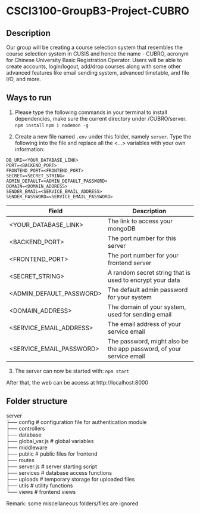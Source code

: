 # CSCI3100-GroupB3-Project-CUBRO

## Description

Our group will be creating a course selection system that resembles the course selection system in
CUSIS and hence the name - CUBRO, acronym for Chinese University Basic Registration Operator. Users
will be able to create accounts, login/logout, add/drop courses along with some other advanced features like email sending system, advanced timetable, and file I/O, and more.

## Ways to run

1. Please type the following commands in your terminal to install dependencies, make sure the current directory under /CUBRO/server.
   `npm install`
   `npm i nodemon -g`

2. Create a new file named `.env` under this folder, namely `server`. Type the following into the file and replace all the <...> variables with your own information:

```
DB_URI=<YOUR_DATABASE_LINK>
PORT=<BACKEND_PORT>
FRONTEND_PORT=<FRONTEND_PORT>
SECRET=<SECRET_STRING>
ADMIN_DEFAULT=<ADMIN_DEFAULT_PASSWORD>
DOMAIN=<DOMAIN_ADDRESS>
SENDER_EMAIL=<SERVICE_EMAIL_ADDRESS>
SENDER_PASSWORD=<SERVICE_EMAIL_PASSWORD>
```

| Field                    | Description                                                         |
| ------------------------ | ------------------------------------------------------------------- |
| <YOUR_DATABASE_LINK>     | The link to access your mongoDB                                     |
| <BACKEND_PORT>           | The port number for this server                                     |
| <FRONTEND_PORT>          | The port number for your frontend server                            |
| <SECRET_STRING>          | A random secret string that is used to encrypt your data            |
| <ADMIN_DEFAULT_PASSWORD> | The default admin password for your system                          |
| <DOMAIN_ADDRESS>         | The domain of your system, used for sending email                   |
| <SERVICE_EMAIL_ADDRESS>  | The email address of your service email                             |
| <SERVICE_EMAIL_PASSWORD> | The password, might also be the app password, of your service email |

3. The server can now be started with:
   `npm start`

After that, the web can be access at http://localhost:8000

## Folder structure

server  
├── config # configuration file for authentication module  
├── controllers  
├── database  
├── global_var.js # global variables  
├── middleware  
├── public # public files for frontend  
├── routes  
├── server.js # server starting script  
├── services # database access functions  
├── uploads # temporary storage for uploaded files  
├── utils # utility functions  
└── views # frontend views

Remark: some miscellaneous folders/files are ignored
